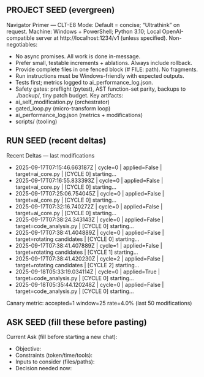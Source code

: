 ## PROJECT SEED (evergreen)
Navigator Primer — CLT-E8
Mode: Default = concise; “Ultrathink” on request.
Machine: Windows + PowerShell; Python 3.10; Local OpenAI-compatible server at http://localhost:1234/v1 (unless specified).
Non-negotiables:
- No async promises. All work is done in-message.
- Prefer small, testable increments + ablations. Always include rollback.
- Provide complete files in one fenced block (# FILE: path). No fragments.
- Run instructions must be Windows-friendly with expected outputs.
- Tests first; metrics logged to ai_performance_log.json.
- Safety gates: preflight (pytest), AST function-set parity, backups to ./backup/, tiny patch budget.
Key artifacts:
- ai_self_modification.py (orchestrator)
- gated_loop.py (micro-transform loop)
- ai_performance_log.json (metrics + modifications)
- scripts/ (tooling)


## RUN SEED (recent deltas)
Recent Deltas — last modifications
- 2025-09-17T07:15:46.663187Z | cycle=0 | applied=False | target=ai_core.py | [CYCLE 0] starting...
- 2025-09-17T07:16:55.833393Z | cycle=0 | applied=False | target=ai_core.py | [CYCLE 0] starting...
- 2025-09-17T07:25:06.754045Z | cycle=0 | applied=False | target=ai_core.py | [CYCLE 0] starting...
- 2025-09-17T07:32:16.740272Z | cycle=0 | applied=False | target=ai_core.py | [CYCLE 0] starting...
- 2025-09-17T07:38:24.343143Z | cycle=0 | applied=False | target=code_analysis.py | [CYCLE 0] starting...
- 2025-09-17T07:38:41.404889Z | cycle=0 | applied=False | target=rotating candidates | [CYCLE 0] starting...
- 2025-09-17T07:38:41.407889Z | cycle=1 | applied=False | target=rotating candidates | [CYCLE 1] starting...
- 2025-09-17T07:38:41.420230Z | cycle=2 | applied=False | target=rotating candidates | [CYCLE 2] starting...
- 2025-09-18T05:33:19.034114Z | cycle=0 | applied=True | target=code_analysis.py | [CYCLE 0] starting...
- 2025-09-18T05:35:44.120248Z | cycle=0 | applied=False | target=code_analysis.py | [CYCLE 0] starting...

Canary metric: accepted=1 window=25 rate=4.0% (last 50 modifications)


## ASK SEED (fill these before pasting)
Current Ask (fill before starting a new chat):
- Objective:
- Constraints (token/time/tools):
- Inputs to consider (files/paths):
- Decision needed now:
